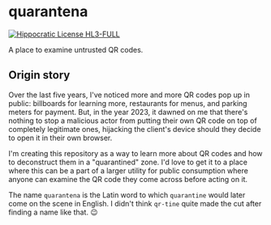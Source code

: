 # quarantena
[![Hippocratic License HL3-FULL](https://img.shields.io/static/v1?label=Hippocratic%20License&message=HL3-FULL&labelColor=5e2751&color=bc8c3d)](https://firstdonoharm.dev/version/3/0/full.html)

A place to examine untrusted QR codes.

## Origin story

Over the last five years, I've noticed more and more QR codes pop up in public: billboards for learning more, restaurants for menus, and parking meters for payment. But, in the year 2023, it dawned on me that there's nothing to stop a malicious actor from putting their own QR code on top of completely legitimate ones, hijacking the client's device should they decide to open it in their own browser.

I'm creating this repository as a way to learn more about QR codes and how to deconstruct them in a "quarantined" zone. I'd love to get it to a place where this can be a part of a larger utility for public consumption where anyone can examine the QR code they come across before acting on it.

The name `quarantena` is the Latin word to which `quarantine` would later come on the scene in English. I didn't think `qr-tine` quite made the cut after finding a name like that. 😉
